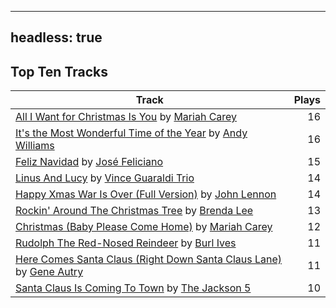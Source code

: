 
---
headless: true
---

## Top Ten Tracks

| Track | Plays |
| --- |  ---: |
|[All I Want for Christmas Is You](https://www.iheart.com/artist/mariah-carey-31885/songs/all-i-want-for-christmas-is-you-20275005/) by [Mariah Carey](https://www.iheart.com/artist/mariah-carey-31885/)| 16|
|[It's the Most Wonderful Time of the Year](https://www.iheart.com/artist/andy-williams-16425/songs/its-the-most-wonderful-time-of-the-year-2020286/) by [Andy Williams](https://www.iheart.com/artist/andy-williams-16425/)| 16|
|[Feliz Navidad](https://www.iheart.com/artist/jose-feliciano-30507/songs/feliz-navidad-2954725/) by [José Feliciano](https://www.iheart.com/artist/jose-feliciano-30507/)| 15|
|[Linus And Lucy](https://www.iheart.com/artist/vince-guaraldi-trio-37943/songs/linus-and-lucy-184308006/) by [Vince Guaraldi Trio](https://www.iheart.com/artist/vince-guaraldi-trio-37943/)| 14|
|[Happy Xmas War Is Over (Full Version)](https://www.iheart.com/artist/john-lennon-972/songs/happy-xmas-war-is-over-full-version-19637669/) by [John Lennon](https://www.iheart.com/artist/john-lennon-972/)| 14|
|[Rockin' Around The Christmas Tree](https://www.iheart.com/artist/brenda-lee-18115/songs/rockin-around-the-christmas-tree-28114119/) by [Brenda Lee](https://www.iheart.com/artist/brenda-lee-18115/)| 13|
|[Christmas (Baby Please Come Home)](https://www.iheart.com/artist/mariah-carey-31885/songs/christmas-baby-please-come-home-20275028/) by [Mariah Carey](https://www.iheart.com/artist/mariah-carey-31885/)| 12|
|[Rudolph The Red-Nosed Reindeer](https://www.iheart.com/artist/burl-ives-1117/songs/rudolph-the-red-nosed-reindeer-29402145/) by [Burl Ives](https://www.iheart.com/artist/burl-ives-1117/)| 11|
|[Here Comes Santa Claus (Right Down Santa Claus Lane)](https://www.iheart.com/artist/gene-autry-1800/songs/here-comes-santa-claus-right-down-santa-claus-lane-2543822/) by [Gene Autry](https://www.iheart.com/artist/gene-autry-1800/)| 11|
|[Santa Claus Is Coming To Town](https://www.iheart.com/artist/the-jackson-5-35053/songs/santa-claus-is-coming-to-town-28131648/) by [The Jackson 5](https://www.iheart.com/artist/the-jackson-5-35053/)| 10|
